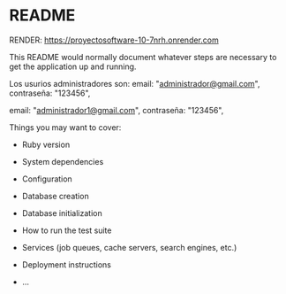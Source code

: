 # README

RENDER: https://proyectosoftware-10-7nrh.onrender.com

This README would normally document whatever steps are necessary to get the
application up and running.

Los usurios administradores son:
  email: "administrador@gmail.com",
  contraseña: "123456",

  email: "administrador1@gmail.com",
  contraseña: "123456",

Things you may want to cover:

* Ruby version

* System dependencies

* Configuration

* Database creation

* Database initialization

* How to run the test suite

* Services (job queues, cache servers, search engines, etc.)

* Deployment instructions

* ...
